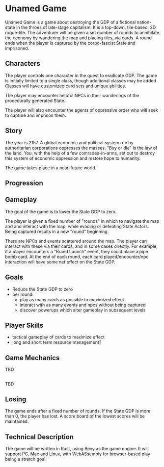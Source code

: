 # Unamed Game

Unamed Game is a game about destroying the GDP of a fictional nation-state in 
the throes of late-stage capitalism. It is a top-down, tile-based, 2D rogue-lite.
The adventurer will be given a set number of rounds to annihilate the economy by 
wandering the map and placing tiles, via cards. A round ends when the player is
captured by the corpo-fascist State and imprisoned.

## Characters

The player controls one character in the quest to eradicate GDP. The game is 
initially limited to a single class, though additional classes may be added 
Classes will have customized card sets and unique abilities.

The player may encounter helpful NPCs in their wanderings of the procedurally
generated State.

The player will also encounter the agents of oppressive order who will seek to
capture and imprison them.

## Story

The year is 2157. A global economic and political system run by authoritarian
corporations oppresses the masses. "Buy or die" is the law of the land. You,
with the help of a few comrades-in-arms, set out to destroy this system of
economic oppression and restore hope to humanity.

The game takes place in a near-future world.   

## Progression

## Gameplay

The goal of the game is to lower the State GDP to zero.

The player is given a fixed number of "rounds" in which to navigate the map and 
and interact with the map, while evading or defeating State Actors. Being captured
results in a new "round" beginning.

There are NPCs and events scattered around the map. The player can interact with
these via their cards, and in some cases directly. For example, if a player 
encounters a "Brand Launch" event, they could place a pipe bomb card. At the end
of each round, each card played/encounter/npc interaction will have some net
effect on the State GDP.

## Goals
* Reduce the State GDP to zero
* per round:
  * play as many cards as possible to maximized effect
  * interact with as many events and npcs without being captured
  * discover powerups which alter gameplay in subsequent levels
  
## Player Skills
* tactical gameplay of cards to maximize effect
* long and short term resource management?

## Game Mechanics
TBD

##
TBD

## Losing
The game ends after a fixed number of rounds. If the State GDP is more than 0, 
the player has lost. A score board of the lowest scores will be maintained. 

## Technical Description
The game will be written in Rust, using Bevy as the game engine. It will support
PC, Mac and Linux, with WebASsembly for browser-based play being a stretch goal.